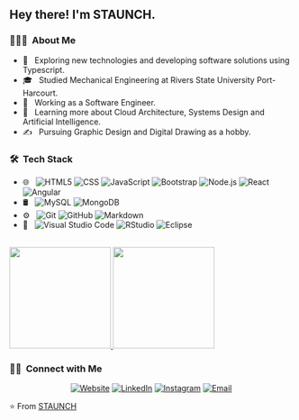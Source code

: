 

<h2> Hey there! I'm STAUNCH.</h2>

<h3> 👨🏻‍💻 &nbsp;About Me </h3>

- 🤔 &nbsp; Exploring new technologies and developing software solutions using Typescript.
- 🎓 &nbsp; Studied Mechanical Engineering at Rivers State University Port-Harcourt.
- 💼 &nbsp; Working as a Software Engineer.
- 🌱 &nbsp; Learning more about Cloud Architecture, Systems Design and Artificial Intelligence.
- ✍️ &nbsp; Pursuing Graphic Design and Digital Drawing as a hobby.

<h3> 🛠 &nbsp;Tech Stack</h3>

- 🌐 &nbsp;
  ![HTML5](https://img.shields.io/badge/-HTML5-333333?style=flat&logo=HTML5)
  ![CSS](https://img.shields.io/badge/-CSS-333333?style=flat&logo=CSS3&logoColor=1572B6)
  ![JavaScript](https://img.shields.io/badge/-JavaScript-333333?style=flat&logo=javascript)
  ![Bootstrap](https://img.shields.io/badge/-Bootstrap-333333?style=flat&logo=bootstrap&logoColor=563D7C)
  ![Node.js](https://img.shields.io/badge/-Node.js-333333?style=flat&logo=node.js)
  ![React](https://img.shields.io/badge/-React-333333?style=flat&logo=react)
  ![Angular](https://img.shields.io/badge/-Angular-333333?style=flat&logo=angular)
- 🛢 &nbsp;
  ![MySQL](https://img.shields.io/badge/-MySQL-333333?style=flat&logo=mysql)
  ![MongoDB](https://img.shields.io/badge/-MongoDB-333333?style=flat&logo=mongodb)
- ⚙️ &nbsp;
  ![Git](https://img.shields.io/badge/-Git-333333?style=flat&logo=git)
  ![GitHub](https://img.shields.io/badge/-GitHub-333333?style=flat&logo=github)
  ![Markdown](https://img.shields.io/badge/-Markdown-333333?style=flat&logo=markdown)
- 🔧 &nbsp;
  ![Visual Studio Code](https://img.shields.io/badge/-Visual%20Studio%20Code-333333?style=flat&logo=visual-studio-code&logoColor=007ACC)
  ![RStudio](https://img.shields.io/badge/-RStudio-333333?style=flat&logo=rstudio)
  ![Eclipse](https://img.shields.io/badge/-Eclipse-333333?style=flat&logo=eclipse-ide&logoColor=2C2255)


<br/>

<a href="https://github.com/eokezie">
  <img height="180em" src="https://github-readme-stats.vercel.app/api?username=eokezie&theme=buefy&show_icons=true" />
  <img height="180em" src="https://github-readme-stats.vercel.app/api/top-langs/?username=eokezie&theme=buefy&layout=compact" />
</a>

<br/>

<h3> 🤝🏻 &nbsp;Connect with Me </h3>

<p align="center">
<a href="https://www.staunchcfo.dev/"><img alt="Website" src="https://img.shields.io/badge/Website-www.staunchcfo.github.io/portfolio.com-blue?style=flat-square&logo=google-chrome"></a>
<a href="https://www.linkedin.com/in/emeka-okezie-3a811857/"><img alt="LinkedIn" src="https://img.shields.io/badge/LinkedIn-Emeka%20Okezie%20Staunch-blue?style=flat-square&logo=linkedin"></a>
<a href="https://www.instagram.com/s.taunch/"><img alt="Instagram" src="https://img.shields.io/badge/Instagram-s.taunch-blue?style=flat-square&logo=instagram"></a>
<a href="mailto:okezieemeka949@gmail.com"><img alt="Email" src="https://img.shields.io/badge/Email-okezieemeka949@gmail.com-blue?style=flat-square&logo=gmail"></a>
</p>

⭐️ From [STAUNCH](https://github.com/eokezie)
